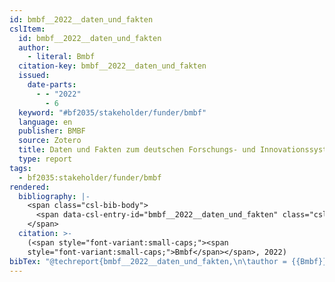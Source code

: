 ```yaml
---
id: bmbf__2022__daten_und_fakten
cslItem:
  id: bmbf__2022__daten_und_fakten
  author:
    - literal: Bmbf
  citation-key: bmbf__2022__daten_und_fakten
  issued:
    date-parts:
      - - "2022"
        - 6
  keyword: "#bf2035/stakeholder/funder/bmbf"
  language: en
  publisher: BMBF
  source: Zotero
  title: Daten und ­Fakten zum deutschen ­Forschungs- und Innovationssystem
  type: report
tags:
  - bf2035:stakeholder/funder/bmbf
rendered:
  bibliography: |-
    <span class="csl-bib-body">
      <span data-csl-entry-id="bmbf__2022__daten_und_fakten" class="csl-entry"><span class='author-bib'>Bmbf</span>. <span class='date-bib'>(2022)</span>. <span class='title'><i><b><span style="font-style:normal;">Daten und ­Fakten zum deutschen ­Forschungs- und Innovationssystem</span></b></i></span>. BMBF.</span>
    </span>
  citation: >-
    (<span style="font-variant:small-caps;"><span
    style="font-variant:small-caps;">Bmbf</span></span>, 2022)
bibTex: "@techreport{bmbf__2022__daten_und_fakten,\n\tauthor = {{Bmbf}},\n\tyear = {2022},\n\tmonth = {6},\n\tinstitution = {BMBF},\n\ttitle = {Daten und {Fakten} zum deutschen {Forschungs}- und {Innovationssystem}},\n}\n\n"
---
```


